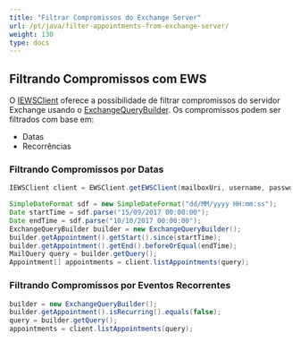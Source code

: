 ```yaml
---
title: "Filtrar Compromissos do Exchange Server"
url: /pt/java/filter-appointments-from-exchange-server/
weight: 130
type: docs
---
```



## **Filtrando Compromissos com EWS**
O [IEWSClient](https://apireference.aspose.com/email/java/com.aspose.email/IEWSClient) oferece a possibilidade de filtrar compromissos do servidor Exchange usando o [ExchangeQueryBuilder](https://apireference.aspose.com/email/java/com.aspose.email/ExchangeQueryBuilder). Os compromissos podem ser filtrados com base em:

- Datas
- Recorrências
### **Filtrando Compromissos por Datas**


~~~Java
IEWSClient client = EWSClient.getEWSClient(mailboxUri, username, password, domain);

SimpleDateFormat sdf = new SimpleDateFormat("dd/MM/yyyy HH:mm:ss");
Date startTime = sdf.parse("15/09/2017 00:00:00");
Date endTime = sdf.parse("10/10/2017 00:00:00");
ExchangeQueryBuilder builder = new ExchangeQueryBuilder();
builder.getAppointment().getStart().since(startTime);
builder.getAppointment().getEnd().beforeOrEqual(endTime);
MailQuery query = builder.getQuery();
Appointment[] appointments = client.listAppointments(query);
~~~
### **Filtrando Compromissos por Eventos Recorrentes**


~~~Java
builder = new ExchangeQueryBuilder();
builder.getAppointment().isRecurring().equals(false);
query = builder.getQuery();
appointments = client.listAppointments(query);
~~~